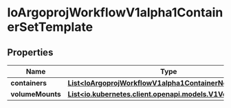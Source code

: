 

# IoArgoprojWorkflowV1alpha1ContainerSetTemplate


## Properties

Name | Type | Description | Notes
------------ | ------------- | ------------- | -------------
**containers** | [**List&lt;IoArgoprojWorkflowV1alpha1ContainerNode&gt;**](IoArgoprojWorkflowV1alpha1ContainerNode.md) |  | 
**volumeMounts** | [**List&lt;io.kubernetes.client.openapi.models.V1VolumeMount&gt;**](io.kubernetes.client.openapi.models.V1VolumeMount.md) |  |  [optional]



